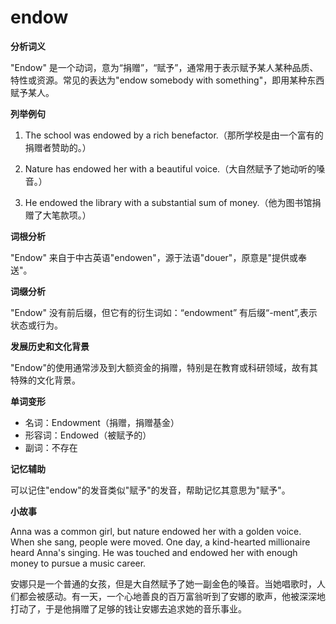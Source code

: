 # endow

**分析词义**

  

"Endow" 是一个动词，意为“捐赠”，“赋予”，通常用于表示赋予某人某种品质、特性或资源。常见的表达为"endow somebody with something"，即用某种东西赋予某人。

  

**列举例句**

  

1.  The school was endowed by a rich benefactor.（那所学校是由一个富有的捐赠者赞助的。）
    
      
    
2.  Nature has endowed her with a beautiful voice.（大自然赋予了她动听的嗓音。）
    
      
    
3.  He endowed the library with a substantial sum of money.（他为图书馆捐赠了大笔款项。）
    
      
    

  

**词根分析**

  

"Endow" 来自于中古英语"endowen"，源于法语"douer"，原意是"提供或奉送"。

  

**词缀分析**

  

"Endow" 没有前后缀，但它有的衍生词如：“endowment” 有后缀“-ment”,表示状态或行为。

  

**发展历史和文化背景**

  

"Endow"的使用通常涉及到大额资金的捐赠，特别是在教育或科研领域，故有其特殊的文化背景。

  

**单词变形**

  

*   名词：Endowment（捐赠，捐赠基金）
*   形容词：Endowed（被赋予的）
*   副词：不存在

  

**记忆辅助**

  

可以记住"endow"的发音类似"赋予"的发音，帮助记忆其意思为"赋予"。

  

**小故事**

  

Anna was a common girl, but nature endowed her with a golden voice. When she sang, people were moved. One day, a kind-hearted millionaire heard Anna's singing. He was touched and endowed her with enough money to pursue a music career.

  

安娜只是一个普通的女孩，但是大自然赋予了她一副金色的嗓音。当她唱歌时，人们都会被感动。有一天，一个心地善良的百万富翁听到了安娜的歌声，他被深深地打动了，于是他捐赠了足够的钱让安娜去追求她的音乐事业。
